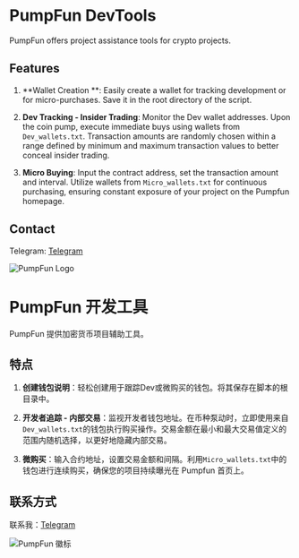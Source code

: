 # PumpFun DevTools

PumpFun offers project assistance tools for crypto projects.

## Features

1. **Wallet Creation **: Easily create a wallet for tracking development or for micro-purchases. Save it in the root directory of the script.

2. **Dev Tracking - Insider Trading**: Monitor the Dev wallet addresses. Upon the coin pump, execute immediate buys using wallets from `Dev_wallets.txt`. Transaction amounts are randomly chosen within a range defined by minimum and maximum transaction values to better conceal insider trading.

3. **Micro Buying**: Input the contract address, set the transaction amount and interval. Utilize wallets from `Micro_wallets.txt` for continuous purchasing, ensuring constant exposure of your project on the Pumpfun homepage.

## Contact

 Telegram: [Telegram](https://t.me/pornhub_sol)

![PumpFun Logo](https://github.com/qkvv5/pumpfun-devtools/assets/40782902/f7c43995-e924-4b3b-986c-4a706ada39c7)


# PumpFun 开发工具

PumpFun 提供加密货币项目辅助工具。

## 特点

1. **创建钱包说明**：轻松创建用于跟踪Dev或微购买的钱包。将其保存在脚本的根目录中。

2. **开发者追踪 - 内部交易**：监视开发者钱包地址。在币种泵动时，立即使用来自`Dev_wallets.txt`的钱包执行购买操作。交易金额在最小和最大交易值定义的范围内随机选择，以更好地隐藏内部交易。

3. **微购买**：输入合约地址，设置交易金额和间隔。利用`Micro_wallets.txt`中的钱包进行连续购买，确保您的项目持续曝光在 Pumpfun 首页上。

## 联系方式

联系我：[Telegram](https://t.me/pornhub_sol)

![PumpFun 徽标](https://github.com/qkvv5/pumpfun-devtools/assets/40782902/f7c43995-e924-4b3b-986c-4a706ada39c7)
